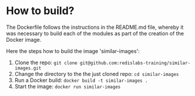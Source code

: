 # How to build?

The Dockerfile follows the instructions in the README.md file, whereby it was necessary to build each of the modules as part of the creation of the Docker image.

Here the steps how to build the image 'similar-images':

1. Clone the repo: `git clone git@github.com:redislabs-training/similar-images.git`
2. Change the directory to the the just cloned repo: `cd similar-images`
3. Run a Docker build: `docker build -t similar-images .`
4. Start the image: `docker run similar-images`